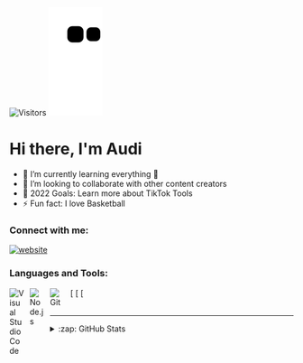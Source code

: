<img src="https://komarev.com/ghpvc/?username=audiontop&label=Profile%20Views&color=008042&style=flat&label=Visitors" alt="Visitors"></a>
<a href="https://www.youtube.com/watch?v=dQw4w9WgXcQ" target="_blank"><img src="https://github.com/rafaballerini/rafaballerini/blob/output/github-contribution-grid-snake.svg" alt="sneke"></a>

# Hi there, I'm Audi 

- 🌱 I’m currently learning everything 🤣
- 👯 I’m looking to collaborate with other content creators
- 🥅 2022 Goals: Learn more about TikTok Tools
- ⚡ Fun fact: I love Basketball

### Connect with me:

[![website](./img/TikTok-Logo.wine.svg)](tiktok.com/@lruk)

### Languages and Tools:

[<img align="left" alt="Visual Studio Code" width="26px" src="https://cdn.jsdelivr.net/gh/devicons/devicon/icons/vscode/vscode-original.svg" style="padding-right:10px;" />
[<img align="left" alt="Node.js" width="26px" src="https://cdn.jsdelivr.net/gh/devicons/devicon/icons/nodejs/nodejs-original.svg" style="padding-right:10px;" />
[<img align="left" alt="Git" width="26px" src="https://cdn.jsdelivr.net/gh/devicons/devicon/icons/git/git-original.svg" style="padding-right:10px;" />
<br />
<br />

---


<details>
  <summary>:zap: GitHub Stats</summary>

  <img align="left" alt="Audiontop's GitHub Stats" src="https://github-readme-stats.vercel.app/api?username=Audiontop&show_icons=true&hide_border=false&title_color=ff652f&icon_color=FFE400&bg_color=09131B&text_color=ffffff&border_color=0c1a25" />

</details>
